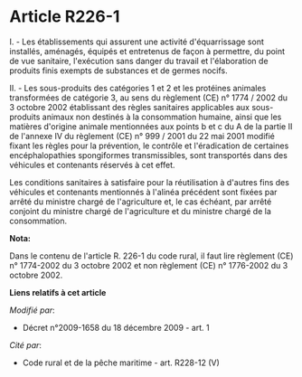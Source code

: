 # Article R226-1

I. - Les établissements qui assurent une activité d'équarrissage sont installés, aménagés, équipés et entretenus de façon à
permettre, du point de vue sanitaire, l'exécution sans danger du travail et l'élaboration de produits finis exempts de
substances et de germes nocifs.

II. - Les sous-produits des catégories 1 et 2 et les protéines animales transformées de catégorie 3, au sens du règlement
(CE) n° 1774 / 2002 du 3 octobre 2002 établissant des règles sanitaires applicables aux sous-produits animaux non destinés à
la consommation humaine, ainsi que les matières d'origine animale mentionnées aux points b et c du A de la partie II de
l'annexe IV du règlement (CE) n° 999 / 2001 du 22 mai 2001 modifié fixant les règles pour la prévention, le contrôle et
l'éradication de certaines encéphalopathies spongiformes transmissibles, sont transportés dans des véhicules et contenants
réservés à cet effet. 

Les conditions sanitaires à satisfaire pour la réutilisation à d'autres fins des véhicules et contenants mentionnés à
l'alinéa précédent sont fixées par arrêté du ministre chargé de l'agriculture et, le cas échéant, par arrêté conjoint du
ministre chargé de l'agriculture et du ministre chargé de la consommation.

**Nota:**

Dans le contenu de l'article R. 226-1 du code rural, il faut lire règlement (CE) n° 1774-2002 du 3 octobre 2002 et non
règlement (CE) n° 1776-2002 du 3 octobre 2002.

**Liens relatifs à cet article**

_Modifié par_:

  - Décret n°2009-1658 du 18 décembre 2009 - art. 1

_Cité par_:

  - Code rural et de la pêche maritime - art. R228-12 (V)
